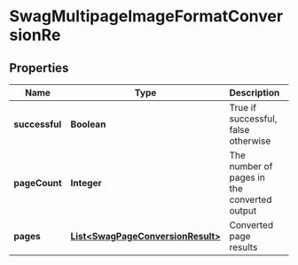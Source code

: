 
# SwagMultipageImageFormatConversionRe

## Properties
Name | Type | Description | Notes
------------ | ------------- | ------------- | -------------
**successful** | **Boolean** | True if successful, false otherwise |  [optional]
**pageCount** | **Integer** | The number of pages in the converted output |  [optional]
**pages** | [**List&lt;SwagPageConversionResult&gt;**](SwagPageConversionResult.md) | Converted page results |  [optional]



